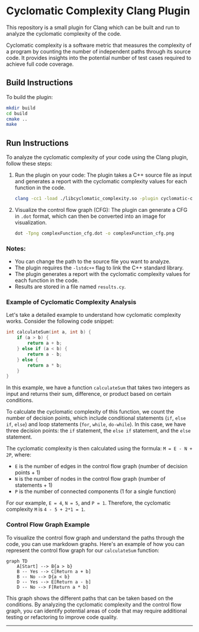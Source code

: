 # Cyclomatic Complexity Clang Plugin

This repository is a small plugin for Clang which can be built and run to analyze the cyclomatic complexity of the code.

Cyclomatic complexity is a software metric that measures the complexity of a program by counting the number of independent paths through its source code. It provides insights into the potential number of test cases required to achieve full code coverage.

## Build Instructions

To build the plugin:

```bash
mkdir build
cd build
cmake ..
make
```

## Run Instructions

To analyze the cyclomatic complexity of your code using the Clang plugin, follow these steps:

1. Run the plugin on your code:
   The plugin takes a C++ source file as input and generates a report with the cyclomatic complexity values for each function in the code.

   ```bash
   clang -cc1 -load ./libcyclomatic_complexity.so -plugin cyclomatic-complexity ../test/test.cpp
   ```

2. Visualize the control flow graph (CFG):
   The plugin can generate a CFG in `.dot` format, which can then be converted into an image for visualization.

   ```bash
   dot -Tpng complexFunction_cfg.dot -o complexFunction_cfg.png
   ```

### Notes:

- You can change the path to the source file you want to analyze.
- The plugin requires the `-lstdc++` flag to link the C++ standard library.
- The plugin generates a report with the cyclomatic complexity values for each function in the code.
- Results are stored in a file named `results.cy`.

### Example of Cyclomatic Complexity Analysis

Let's take a detailed example to understand how cyclomatic complexity works. Consider the following code snippet:

```cpp
int calculateSum(int a, int b) {
    if (a > b) {
        return a + b;
    } else if (a < b) {
        return a - b;
    } else {
        return a * b;
    }
}
```

In this example, we have a function `calculateSum` that takes two integers as input and returns their sum, difference, or product based on certain conditions.

To calculate the cyclomatic complexity of this function, we count the number of decision points, which include conditional statements (`if`, `else if`, `else`) and loop statements (`for`, `while`, `do-while`). In this case, we have three decision points: the `if` statement, the `else if` statement, and the `else` statement.

The cyclomatic complexity is then calculated using the formula: `M = E - N + 2P`, where:

- `E` is the number of edges in the control flow graph (number of decision points + 1)
- `N` is the number of nodes in the control flow graph (number of statements + 1)
- `P` is the number of connected components (1 for a single function)

For our example, `E = 4`, `N = 5`, and `P = 1`. Therefore, the cyclomatic complexity `M` is `4 - 5 + 2*1 = 1`.

### Control Flow Graph Example

To visualize the control flow graph and understand the paths through the code, you can use markdown graphs. Here's an example of how you can represent the control flow graph for our `calculateSum` function:

```mermaid
graph TD
    A[Start] --> B{a > b}
    B -- Yes --> C[Return a + b]
    B -- No --> D{a < b}
    D -- Yes --> E[Return a - b]
    D -- No --> F[Return a * b]
```

This graph shows the different paths that can be taken based on the conditions. By analyzing the cyclomatic complexity and the control flow graph, you can identify potential areas of code that may require additional testing or refactoring to improve code quality.

---